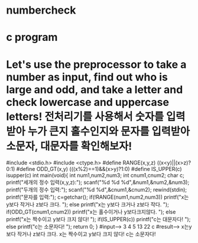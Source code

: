 # numbercheck
# c program
# Let's use the preprocessor to take a number as input, find out who is large and odd, and take a letter and check lowercase and uppercase letters! 전처리기를 사용해서 숫자를 입력받아 누가 큰지 홀수인지와 문자를 입력받아 소문자, 대문자를 확인해보자!
#include <stdio.h>
#include <ctype.h> 
#define RANGE(x,y,z) ((x<y)||(x>z)?0:1)
#define ODD_GT(x,y) (((x%2)==1)&&(x>y)?1:0)
#define IS_UPPER(c) isupper(c)
int main(void){
    int num1,num2,num3;
    int cnum1,cnum2;
    char c;
    printf("세개의 정수 입력(x,y,z):");
    scanf("%d %d %d",&num1,&num2,&num3);
    printf("두개의 정수 입력:");
    scanf("%d %d",&cnum1,&cnum2);
    rewind(stdin);
    printf("문자를 입력:");
    c=getchar();
    if(!RANGE(num1,num2,num3))
       printf("x는 y보다 작거나 z보다 크다. ");
    else
	   printf("x는 y보다 크거나 z보다 작다. ");
	if(ODD_GT(cnum1,cnum2))
	   printf("x는 홀수이거나  y보다크지않다. ");
    else
	   printf("x는 짝수이고 y보다 크지 않다! ");
	if(IS_UPPER(c)) 
	   printf("c는 대문자다! ");
	else
	   printf("c는 소문자다! ");
    return 0;
}
#input--> 3 4 5  13 22  c
#result--> x는y보다 작거나 z보다 크다. x는 짝수이고 y보다 크지 않다! c는 소문자다!
